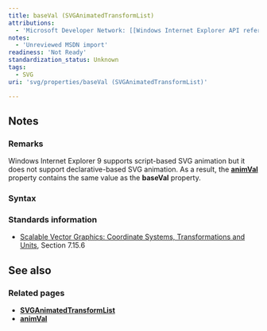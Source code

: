 ```yaml
---
title: baseVal (SVGAnimatedTransformList)
attributions:
  - 'Microsoft Developer Network: [[Windows Internet Explorer API reference](http://msdn.microsoft.com/en-us/library/ie/hh828809%28v=vs.85%29.aspx) Article]'
notes:
  - 'Unreviewed MSDN import'
readiness: 'Not Ready'
standardization_status: Unknown
tags:
  - SVG
uri: 'svg/properties/baseVal (SVGAnimatedTransformList)'

---
```

## Notes

### Remarks

Windows Internet Explorer 9 supports script-based SVG animation but it does not support declarative-based SVG animation. As a result, the [**animVal**](/svg/properties/animVal_(SVGAnimatedTransformList)) property contains the same value as the **baseVal** property.

### Syntax

### Standards information

-   [Scalable Vector Graphics: Coordinate Systems, Transformations and Units](http://go.microsoft.com/fwlink/p/?linkid=204735), Section 7.15.6

## See also

### Related pages

-   [**SVGAnimatedTransformList**](/svg/objects/SVGAnimatedTransformList)
-   [**animVal**](/svg/properties/animVal_(SVGAnimatedTransformList))
